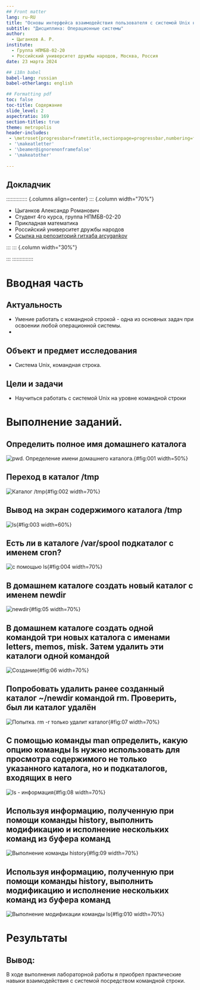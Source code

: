 ```yaml
---
## Front matter
lang: ru-RU
title: "Основы интерфейса взаимодействия пользователя с системой Unix на уровне командной строки"
subtitle: "Дисциплина: Операционные системы"
author:
  - Цыганков А. Р.
institute:
  - Группа НПМБВ-02-20
  - Российский университет дружбы народов, Москва, Россия
date: 23 марта 2024

## i18n babel
babel-lang: russian
babel-otherlangs: english

## Formatting pdf
toc: false
toc-title: Содержание
slide_level: 2
aspectratio: 169
section-titles: true
theme: metropolis
header-includes:
 - \metroset{progressbar=frametitle,sectionpage=progressbar,numbering=fraction}
 - '\makeatletter'
 - '\beamer@ignorenonframefalse'
 - '\makeatother'
 
---
```


## Докладчик

:::::::::::::: {.columns align=center}
::: {.column width="70%"}

  * Цыганков Александр Романович
  * Студент 4го курса, группа НПМБВ-02-20
  * Прикладная математика
  * Российский университет дружбы народов
  * [Ссылка на репозиторий гитхаба arcygankov](https://github.com/arcygankov/study_2023-2024_os-intro/tree/master)

:::
::: {.column width="30%"}

:::
::::::::::::::

# Вводная часть

## Актуальность

- Умение работать с командной строкой - одна из основных задач при освоении любой операционной системы. 
- 
## Объект и предмет исследования

- Система Unix, командная строка.

## Цели и задачи

- Научиться работать с системой Unix на уровне командной строки

# Выполнение заданий.

## Определить полное имя домашнего каталога

![pwd. Определение имени домашнего каталога.](image/1.png){#fig:001 width=50%}

## Переход в каталог /tmp

![Каталог /tmp](image/2.png){#fig:002 width=70%}

## Вывод на экран содержимого каталога /tmp

![ls](image/3.png){#fig:003 width=60%}

## Есть ли в каталоге /var/spool подкаталог с именем cron?

![с помощью ls](image/6.png){#fig:004 width=70%}

## В домашнем каталоге создать новый каталог с именем newdir

![newdir](image/8.png){#fig:05 width=70%}

## В домашнем каталоге создать одной командой три новых каталога с именами letters, memos, misk. Затем удалить эти каталоги одной командой

![Создание](image/9.png){#fig:06 width=70%}

## Попробовать удалить ранее созданный каталог ~/newdir командой rm. Проверить, был ли каталог удалён

![Попытка. rm -r только удалит каталог](image/10.png){#fig:07 width=70%}

## С помощью команды man определить, какую опцию команды ls нужно использовать для просмотра содержимого не только указанного каталога, но и подкаталогов, входящих в него

![ls - информация](image/11.png){#fig:08 width=70%}

## Используя информацию, полученную при помощи команды history, выполнить модификацию и исполнение нескольких команд из буфера команд

![Выполнение команды history](image/19.png){#fig:09 width=70%}

## Используя информацию, полученную при помощи команды history, выполнить модификацию и исполнение нескольких команд из буфера команд

![Выполнение модификации команды ls](image/20.png){#fig:010 width=70%}

# Результаты

## Вывод:

В ходе выполнения лабораторной работы я приобрел практические навыки взаимодействия с системой посредством командной строки.
